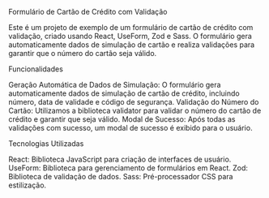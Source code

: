 Formulário de Cartão de Crédito com Validação

Este é um projeto de exemplo de um formulário de cartão de crédito com validação, criado usando React, UseForm, Zod e Sass. O formulário gera automaticamente dados de simulação de cartão e realiza validações para garantir que o número do cartão seja válido.

Funcionalidades

Geração Automática de Dados de Simulação: O formulário gera automaticamente dados de simulação de cartão de crédito, incluindo número, data de validade e código de segurança.
Validação do Número do Cartão: Utilizamos a biblioteca validator para validar o número do cartão de crédito e garantir que seja válido.
Modal de Sucesso: Após todas as validações com sucesso, um modal de sucesso é exibido para o usuário.

Tecnologias Utilizadas

React: Biblioteca JavaScript para criação de interfaces de usuário.
UseForm: Biblioteca para gerenciamento de formulários em React.
Zod: Biblioteca de validação de dados.
Sass: Pré-processador CSS para estilização.